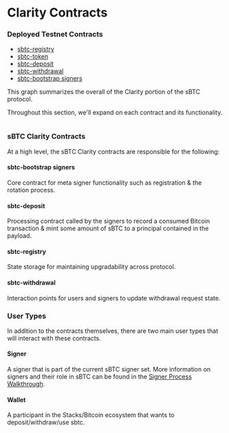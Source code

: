 # Clarity Contracts

### Deployed Testnet Contracts

* [sbtc-registry](https://explorer.hiro.so/txid/0xfa96a73673a97e803c7c1039f9bcf290d9727b0dfaa990f8e52fd81448bb4d09?chain=testnet)
* [sbtc-token](https://explorer.hiro.so/txid/0x6b42a28d249045fc710a83c7cb542e73688f3e16c5b1bdb0be896f33388365f1?chain=testnet)
* [sbtc-deposit](https://explorer.hiro.so/txid/0xa9cfdfafd575f2594e20d39c604ff54e2fc50cfb09024c90dbedcedae5b963ba?chain=testnet)
* [sbtc-withdrawal](https://explorer.hiro.so/txid/0x9699d61100efb8c127674830cf65c3bb44b4497700a59a2688bb3cc2c52297eb?chain=testnet)
* [sbtc-bootstrap signers](https://explorer.hiro.so/txid/0x15ef8164c493401109b75a654cbd1c3a2a4780ae061e510e52e47bd7863d5c53?chain=testnet)

This graph summarizes the overall of the Clarity portion of the sBTC protocol.

Throughout this section, we'll expand on each contract and its functionality.

<figure><img src="https://lh7-rt.googleusercontent.com/docsz/AD_4nXe6LEEESrk6Az-iRR5ZeEuqOQvBESKtFvBIjSYPhAjLZ2LpEwM-UOnSWn4b6hFFv0uFnysxL6wO-BVgJaPTAdYUkbvBenJrY8rY-YrGT9CSwqdCl2kuS5ZhNheumR-yBPAOHtccAt1eOD4dU5Zi-14gBgwv?key=uPKXlfIDnNUlnyka_NtgIw" alt=""><figcaption></figcaption></figure>

### sBTC Clarity Contracts

At a high level, the sBTC Clarity contracts are responsible for the following:

#### sbtc-bootstrap signers

Core contract for meta signer functionality such as registration & the rotation process.

#### sbtc-deposit

Processing contract called by the signers to record a consumed Bitcoin transaction & mint some amount of sBTC to a principal contained in the payload.

#### sbtc-registry

State storage for maintaining upgradability across protocol.

#### sbtc-withdrawal

Interaction points for users and signers to update withdrawal request state.

### User Types

In addition to the contracts themselves, there are two main user types that will interact with these contracts.

#### Signer

A signer that is part of the current sBTC signer set. More information on signers and their role in sBTC can be found in the [Signer Process Walkthrough](../walkthroughs/signer-process.md).

#### Wallet

A participant in the Stacks/Bitcoin ecosystem that wants to deposit/withdraw/use sbtc.
